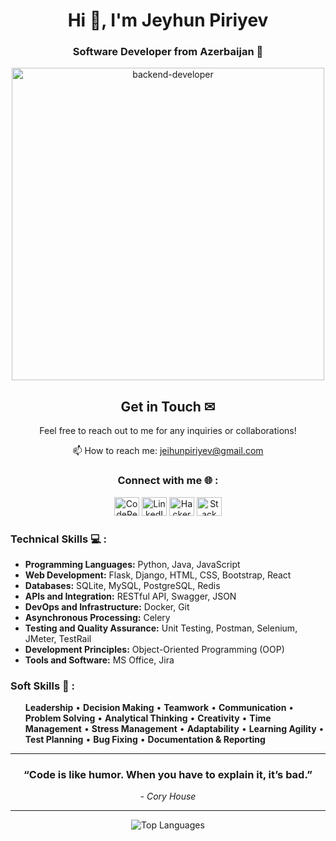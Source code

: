 <h1 align="center">Hi 👋, I'm Jeyhun Piriyev</h1>
<h3 align="center">Software Developer from Azerbaijan 🐍</h3>

<div align="center"><img width="500" src="https://media.giphy.com/media/WUlplcMpOCEmTGBtBW/giphy.gif" alt="backend-developer"></div>

<div align="center">
  <h2>Get in Touch ✉</h2>
  <p>Feel free to reach out to me for any inquiries or collaborations!</p>
  <p>
    📫 How to reach me: <a href="mailto:jeihunpiriyev@gmail.com">jeihunpiriyev@gmail.com</a>
  </p>
  <h3>Connect with me 🌐 :</h3>
  <p>
    <a href="https://codepen.io/jeihunn" target="_blank"><img src="https://raw.githubusercontent.com/rahuldkjain/github-profile-readme-generator/master/src/images/icons/Social/codepen.svg" alt="CodePen" height="30" width="40" /></a>
    <a href="https://linkedin.com/in/jeihunpiriyev" target="_blank"><img src="https://raw.githubusercontent.com/rahuldkjain/github-profile-readme-generator/master/src/images/icons/Social/linked-in-alt.svg" alt="LinkedIn" height="30" width="40" /></a>
    <a href="https://www.hackerrank.com/jeihunn" target="_blank"><img src="https://raw.githubusercontent.com/rahuldkjain/github-profile-readme-generator/master/src/images/icons/Social/hackerrank.svg" alt="HackerRank" height="30" width="40" /></a>
    <a href="https://stackoverflow.com/users/22456197" target="_blank"><img src="https://raw.githubusercontent.com/rahuldkjain/github-profile-readme-generator/master/src/images/icons/Social/stack-overflow.svg" alt="Stack Overflow" height="30" width="40" /></a>
  </p>
</div>

<h3 align="left"> Technical Skills 💻 :</h3>
<ul>
    <li><strong>Programming Languages:</strong> Python, Java, JavaScript</li>
    <li><strong>Web Development:</strong> Flask, Django, HTML, CSS, Bootstrap, React</li>
    <li><strong>Databases:</strong> SQLite, MySQL, PostgreSQL, Redis</li>
    <li><strong>APIs and Integration:</strong> RESTful API, Swagger, JSON</li>
    <li><strong>DevOps and Infrastructure:</strong> Docker, Git</li>
    <li><strong>Asynchronous Processing:</strong> Celery</li>
    <li><strong>Testing and Quality Assurance:</strong> Unit Testing, Postman, Selenium, JMeter, TestRail</li>
    <li><strong>Development Principles:</strong> Object-Oriented Programming (OOP)</li>
    <li><strong>Tools and Software:</strong> MS Office, Jira</li>
</ul>

<h3 align="left"> Soft Skills 🌟 :</h3>
<ul>
    <p>
        <strong>Leadership</strong> •
        <strong>Decision Making</strong> •
        <strong>Teamwork</strong> •
        <strong>Communication</strong> •
        <strong>Problem Solving</strong> •
        <strong>Analytical Thinking</strong> •
        <strong>Creativity</strong> •
        <strong>Time Management</strong> •
        <strong>Stress Management</strong> •
        <strong>Adaptability</strong> •
        <strong>Learning Agility</strong> •
        <strong>Test Planning</strong> •
        <strong>Bug Fixing</strong> •
        <strong>Documentation & Reporting</strong>
    </p>
</ul>

---

<div align="center">
  <h3>“Code is like humor. When you have to explain it, it’s bad.”</h3>
  <p><em>- Cory House</em></p>
</div>

---

<p align="center">
  <img src="https://github-readme-stats.vercel.app/api/top-langs?username=jeihunn&show_icons=true&locale=en&layout=compact" alt="Top Languages">
</p>
